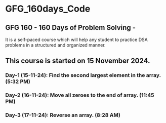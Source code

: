 # GFG_160days_Code

## GFG 160 - 160 Days of Problem Solving - 
It is a self-paced course which will help any student to practice DSA problems in a structured and organized manner.

## This course is started on 15 November 2024.

### Day-1 (15-11-24): Find the second largest element in the array. (5:32 PM)
### Day-2 (16-11-24): Move all zeroes to the end of array. (11:45 PM)
### Day-3 (17-11-24): Reverse an array. (8:28 AM)
